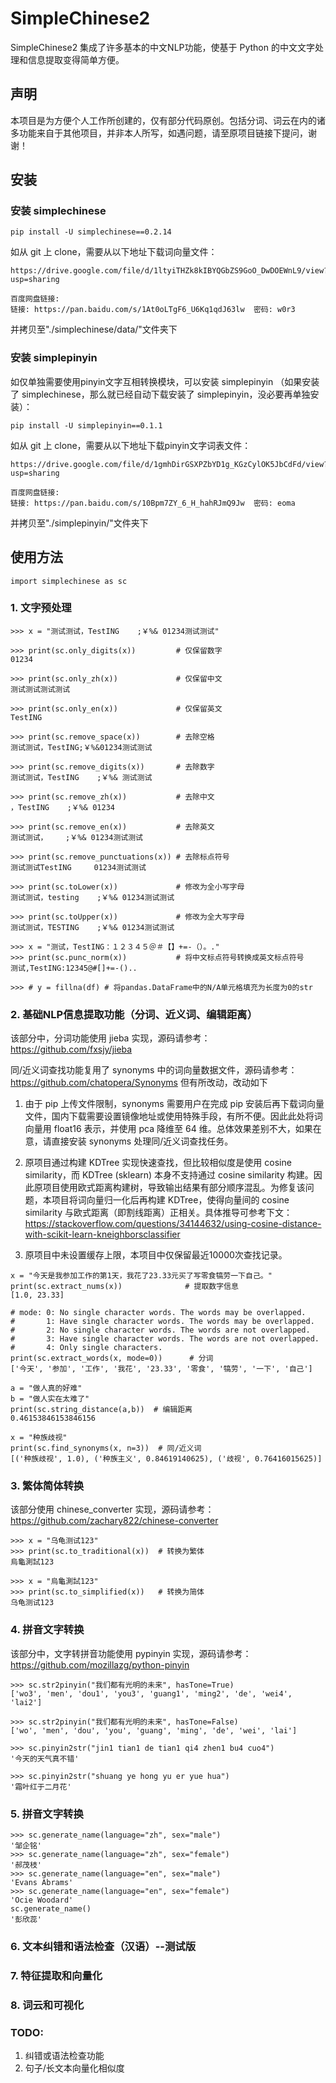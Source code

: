 # SimpleChinese2

SimpleChinese2 集成了许多基本的中文NLP功能，使基于 Python 的中文文字处理和信息提取变得简单方便。

## 声明

本项目是为方便个人工作所创建的，仅有部分代码原创。包括分词、词云在内的诸多功能来自于其他项目，并非本人所写，如遇问题，请至原项目链接下提问，谢谢！

## 安装

### 安装 simplechinese

```
pip install -U simplechinese==0.2.14
```

如从 git 上 clone，需要从以下地址下载词向量文件：

```
https://drive.google.com/file/d/1ltyiTHZk8kIBYQGbZS9GoO_DwDOEWnL9/view?usp=sharing

百度网盘链接:
链接: https://pan.baidu.com/s/1At0oLTgF6_U6Kq1qdJ63lw  密码: w0r3
```

并拷贝至"./simplechinese/data/"文件夹下

### 安装 simplepinyin

如仅单独需要使用pinyin文字互相转换模块，可以安装 simplepinyin （如果安装了 simplechinese，那么就已经自动下载安装了 simplepinyin，没必要再单独安装）：

```
pip install -U simplepinyin==0.1.1
```

如从 git 上 clone，需要从以下地址下载pinyin文字词表文件：

```
https://drive.google.com/file/d/1gmhDirGSXPZbYD1g_KGzCylOK5JbCdFd/view?usp=sharing

百度网盘链接:
链接: https://pan.baidu.com/s/10Bpm7ZY_6_H_hahRJmQ9Jw  密码: eoma
```

并拷贝至"./simplepinyin/"文件夹下

## 使用方法

```
import simplechinese as sc
```

### 1. 文字预处理

```
>>> x = "测试测试，TestING    ;￥%& 01234测试测试"

>>> print(sc.only_digits(x))         # 仅保留数字
01234

>>> print(sc.only_zh(x))             # 仅保留中文
测试测试测试测试

>>> print(sc.only_en(x))             # 仅保留英文
TestING

>>> print(sc.remove_space(x))        # 去除空格
测试测试，TestING;￥%&01234测试测试

>>> print(sc.remove_digits(x))       # 去除数字
测试测试，TestING    ;￥%& 测试测试

>>> print(sc.remove_zh(x))           # 去除中文
，TestING    ;￥%& 01234

>>> print(sc.remove_en(x))           # 去除英文
测试测试，    ;￥%& 01234测试测试

>>> print(sc.remove_punctuations(x)) # 去除标点符号
测试测试TestING     01234测试测试

>>> print(sc.toLower(x))             # 修改为全小写字母
测试测试，testing    ;￥%& 01234测试测试

>>> print(sc.toUpper(x))             # 修改为全大写字母
测试测试，TESTING    ;￥%& 01234测试测试

>>> x = "测试，TestING：１２３４５＠＃【】+=-（）。."
>>> print(sc.punc_norm(x))           # 将中文标点符号转换成英文标点符号
测试,TestING:12345@#[]+=-()..

>>> # y = fillna(df) # 将pandas.DataFrame中的N/A单元格填充为长度为0的str
```

### 2. 基础NLP信息提取功能（分词、近义词、编辑距离）

该部分中，分词功能使用 jieba 实现，源码请参考：https://github.com/fxsjy/jieba

同/近义词查找功能复用了 synonyms 中的词向量数据文件，源码请参考：https://github.com/chatopera/Synonyms 但有所改动，改动如下

1. 由于 pip 上传文件限制，synonyms 需要用户在完成 pip 安装后再下载词向量文件，国内下载需要设置镜像地址或使用特殊手段，有所不便。因此此处将词向量用 float16 表示，并使用 pca 降维至 64 维。总体效果差别不大，如果在意，请直接安装 synonyms 处理同/近义词查找任务。

2. 原项目通过构建 KDTree 实现快速查找，但比较相似度是使用 cosine similarity，而 KDTree (sklearn) 本身不支持通过 cosine similarity 构建。因此原项目使用欧式距离构建树，导致输出结果有部分顺序混乱。为修复该问题，本项目将词向量归一化后再构建 KDTree，使得向量间的 cosine similarity 与欧式距离（即割线距离）正相关。具体推导可参考下文：https://stackoverflow.com/questions/34144632/using-cosine-distance-with-scikit-learn-kneighborsclassifier

3. 原项目中未设置缓存上限，本项目中仅保留最近10000次查找记录。

```
x = "今天是我参加工作的第1天，我花了23.33元买了写零食犒劳一下自己。"
print(sc.extract_nums(x))              # 提取数字信息
[1.0, 23.33]

# mode: 0: No single character words. The words may be overlapped.
#       1: Have single character words. The words may be overlapped.
#       2: No single character words. The words are not overlapped.
#       3: Have single character words. The words are not overlapped.
#       4: Only single characters.
print(sc.extract_words(x, mode=0))      # 分词
['今天', '参加', '工作', '我花', '23.33', '零食', '犒劳', '一下', '自己']

a = "做人真的好难"
b = "做人实在太难了"
print(sc.string_distance(a,b))  # 编辑距离
0.46153846153846156

x = "种族歧视"
print(sc.find_synonyms(x, n=3))  # 同/近义词
[('种族歧视', 1.0), ('种族主义', 0.84619140625), ('歧视', 0.76416015625)]
```

### 3. 繁体简体转换

该部分使用 chinese_converter 实现，源码请参考：https://github.com/zachary822/chinese-converter

```
>>> x = "乌龟测试123"
>>> print(sc.to_traditional(x))  # 转换为繁体
烏龜測試123

>>> x = "烏龜測試123"
>>> print(sc.to_simplified(x))   # 转换为简体
乌龟测试123
```


### 4. 拼音文字转换

该部分中，文字转拼音功能使用 pypinyin 实现，源码请参考：https://github.com/mozillazg/python-pinyin

```
>>> sc.str2pinyin("我们都有光明的未来", hasTone=True)
['wo3', 'men', 'dou1', 'you3', 'guang1', 'ming2', 'de', 'wei4', 'lai2']

>>> sc.str2pinyin("我们都有光明的未来", hasTone=False)
['wo', 'men', 'dou', 'you', 'guang', 'ming', 'de', 'wei', 'lai']

>>> sc.pinyin2str("jin1 tian1 de tian1 qi4 zhen1 bu4 cuo4")
'今天的天气真不错'

>>> sc.pinyin2str("shuang ye hong yu er yue hua")
'霜叶红于二月花'
```

### 5. 拼音文字转换
```
>>> sc.generate_name(language="zh", sex="male")
'邹企铭'
>>> sc.generate_name(language="zh", sex="female")
'郝茂枝'
>>> sc.generate_name(language="en", sex="male")
'Evans Abrams'
>>> sc.generate_name(language="en", sex="female")
'Ocie Woodard'
sc.generate_name()
'彭欣蕊'
```

### 6. 文本纠错和语法检查（汉语）--测试版

### 7. 特征提取和向量化

### 8. 词云和可视化

### TODO:

1. 纠错或语法检查功能
2. 句子/长文本向量化相似度
